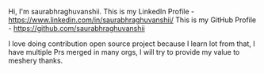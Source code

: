 Hi, I'm saurabhraghuvanshii.
This is my LinkedIn Profile - https://www.linkedin.com/in/saurabhraghuvanshii/
This is my GitHub Profile - https://github.com/saurabhraghuvanshii

I love doing contribution open source project because I learn lot from that, I have multiple Prs merged in many orgs, I will try to provide my value to meshery thanks. 